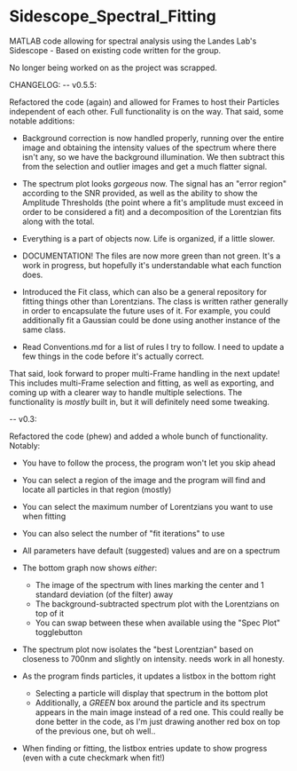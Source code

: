 # Sidescope_Spectral_Fitting
MATLAB code allowing for spectral analysis using the Landes Lab's Sidescope - Based on existing code written for the group.

No longer being worked on as the project was scrapped.

CHANGELOG:
-- v0.5.5:

Refactored the code (again) and allowed for Frames to host their Particles independent of each other.  Full functionality is on the way.  That said, some notable additions:

- Background correction is now handled properly, running over the entire image and obtaining the intensity values of the spectrum where there isn't any, so we have the background illumination.  We then subtract this from the selection and outlier images and get a much flatter signal.

- The spectrum plot looks *gorgeous* now.  The signal has an "error region" according to the SNR provided, as well as the ability to show the Amplitude Thresholds (the point where a fit's amplitude must exceed in order to be considered a fit) and a decomposition of the Lorentzian fits along with the total.

- Everything is a part of objects now.  Life is organized, if a little slower.

- DOCUMENTATION!  The files are now more green than not green.  It's a work in progress, but hopefully it's understandable what each function does.

- Introduced the Fit class, which can also be a general repository for fitting things other than Lorentzians.  The class is written rather generally in order to encapsulate the future uses of it.  For example, you could additionally fit a Gaussian could be done using another instance of the same class.

- Read Conventions.md for a list of rules I try to follow.  I need to update a few things in the code before it's actually correct.

That said, look forward to proper multi-Frame handling in the next update!  This includes multi-Frame selection and fitting, as well as exporting, and coming up with a clearer way to handle multiple selections.  The functionality is *mostly* built in, but it will definitely need some tweaking.

-- v0.3:

Refactored the code (phew) and added a whole bunch of functionality.  Notably:

- You have to follow the process, the program won't let you skip ahead

- You can select a region of the image and the program will find and locate all particles in that region (mostly)

- You can select the maximum number of Lorentzians you want to use when fitting

- You can also select the number of "fit iterations" to use

- All parameters have default (suggested) values and are on a spectrum

- The bottom graph now shows *either*:
   + The image of the spectrum with lines marking the center and 1 standard deviation (of the filter) away
   + The background-subtracted spectrum plot with the Lorentzians on top of it
   + You can swap between these when available using the "Spec Plot" togglebutton

- The spectrum plot now isolates the "best Lorentzian" based on closeness to 700nm and slightly on intensity.  needs work in all honesty.

- As the program finds particles, it updates a listbox in the bottom right
   + Selecting a particle will display that spectrum in the bottom plot
   + Additionally, a *GREEN* box around the particle and its spectrum appears in the main image instead of a red one.  This could really be done better in the code, as I'm just drawing another red box on top of the previous one, but oh well..

- When finding or fitting, the listbox entries update to show progress (even with a cute checkmark when fit!)
